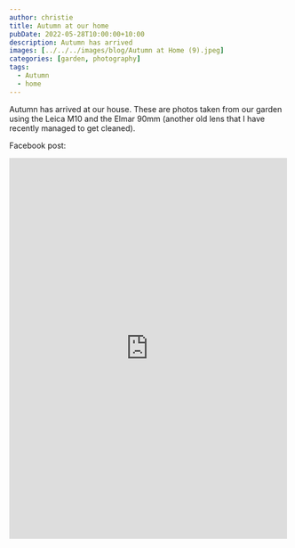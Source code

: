 ```yaml
---
author: christie
title: Autumn at our home
pubDate: 2022-05-28T10:00:00+10:00
description: Autumn has arrived
images: [../../../images/blog/Autumn at Home (9).jpeg]
categories: [garden, photography]
tags:
  - Autumn
  - home
---
```


Autumn has arrived at our house. These are photos taken from our garden using the Leica M10 and the Elmar 90mm (another old lens that I have recently managed to get cleaned).

Facebook post:

<iframe src="https://www.facebook.com/plugins/post.php?href=https%3A%2F%2Fwww.facebook.com%2Fchris1.tham%2Fposts%2Fpfbid02i2voMVvPRaT57jRDBbaGAR9EiyJFtgHfXZWLYaG5uKd7d4AAubpqKnjpK5QV4hEol&show_text=true&width=500" width="500" height="684" style="border:none;overflow:hidden" scrolling="no" frameborder="0" allowfullscreen="true" allow="autoplay; clipboard-write; encrypted-media; picture-in-picture; web-share"></iframe>
